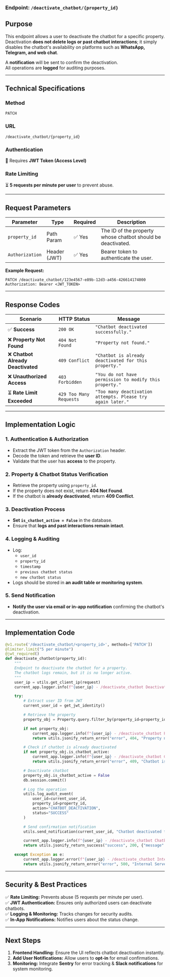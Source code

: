 ### **Endpoint: `/deactivate_chatbot/{property_id}`**

## **Purpose**
This endpoint allows a user to deactivate the chatbot for a specific property. Deactivation **does not delete logs or past chatbot interactions**; it simply disables the chatbot's availability on platforms such as **WhatsApp, Telegram, and web chat**.  

A **notification** will be sent to confirm the deactivation.  
All operations are **logged** for auditing purposes.

---

## **Technical Specifications**

### **Method**
`PATCH`

### **URL**
`/deactivate_chatbot/{property_id}`

### **Authentication**
🔑 Requires **JWT Token (Access Level)**

### **Rate Limiting**
⏳ **5 requests per minute per user** to prevent abuse.

---

## **Request Parameters**

| **Parameter**  | **Type**   | **Required** | **Description** |
|---------------|------------|--------------|-----------------|
| `property_id` | Path Param | ✅ Yes       | The ID of the property whose chatbot should be deactivated. |
| `Authorization` | Header (JWT) | ✅ Yes  | Bearer token to authenticate the user. |

**Example Request:**
```
PATCH /deactivate_chatbot/123e4567-e89b-12d3-a456-426614174000
Authorization: Bearer <JWT_TOKEN>
```

---

## **Response Codes**

| **Scenario**              | **HTTP Status** | **Message** |
|--------------------------|----------------|-------------|
| ✅ **Success** | `200 OK` | `"Chatbot deactivated successfully."` |
| ❌ **Property Not Found** | `404 Not Found` | `"Property not found."` |
| ❌ **Chatbot Already Deactivated** | `409 Conflict` | `"Chatbot is already deactivated for this property."` |
| ❌ **Unauthorized Access** | `403 Forbidden` | `"You do not have permission to modify this property."` |
| ⏳ **Rate Limit Exceeded** | `429 Too Many Requests` | `"Too many deactivation attempts. Please try again later."` |

---

## **Implementation Logic**

### **1. Authentication & Authorization**
- Extract the JWT token from the `Authorization` header.
- Decode the token and retrieve the **user ID**.
- Validate that the user has **access** to the property.

### **2. Property & Chatbot Status Verification**
- Retrieve the property using `property_id`.
- If the property does not exist, return **404 Not Found**.
- If the chatbot is **already deactivated**, return **409 Conflict**.

### **3. Deactivation Process**
- **Set `is_chatbot_active = False`** in the database.
- Ensure that **logs and past interactions remain intact**.

### **4. Logging & Auditing**
- Log:
  - `user_id`
  - `property_id`
  - `timestamp`
  - `previous chatbot status`
  - `new chatbot status`
- Logs should be stored in **an audit table or monitoring system**.

### **5. Send Notification**
- **Notify the user via email or in-app notification** confirming the chatbot's deactivation.

---

## **Implementation Code**
```python
@v1.route('/deactivate_chatbot/<property_id>', methods=['PATCH'])
@limiter.limit("5 per minute")
@jwt_required()
def deactivate_chatbot(property_id):
    """
    Endpoint to deactivate the chatbot for a property.
    The chatbot logs remain, but it is no longer active.
    """
    user_ip = utils.get_client_ip(request)
    current_app.logger.info(f"{user_ip} - /deactivate_chatbot Deactivating chatbot for property {property_id}.")

    try:
        # Extract user ID from JWT
        current_user_id = get_jwt_identity()

        # Retrieve the property
        property_obj = Property.query.filter_by(property_id=property_id, user_id=current_user_id).first()

        if not property_obj:
            current_app.logger.info(f"{user_ip} - /deactivate_chatbot Property not found.")
            return utils.jsonify_return_error("error", 404, "Property not found"), 404

        # Check if chatbot is already deactivated
        if not property_obj.is_chatbot_active:
            current_app.logger.info(f"{user_ip} - /deactivate_chatbot Chatbot already deactivated.")
            return utils.jsonify_return_error("error", 409, "Chatbot is already deactivated for this property."), 409

        # Deactivate chatbot
        property_obj.is_chatbot_active = False
        db.session.commit()

        # Log the operation
        utils.log_audit_event(
            user_id=current_user_id,
            property_id=property_id,
            action="CHATBOT_DEACTIVATION",
            status="SUCCESS"
        )

        # Send confirmation notification
        utils.send_notification(current_user_id, "Chatbot deactivated for your property.", "success")

        current_app.logger.info(f"{user_ip} - /deactivate_chatbot Chatbot deactivated successfully.")
        return utils.jsonify_return_success("success", 200, {"message": "Chatbot deactivated successfully."}), 200

    except Exception as e:
        current_app.logger.error(f"{user_ip} - /deactivate_chatbot Internal Server Error. {e}")
        return utils.jsonify_return_error("error", 500, "Internal Server Error."), 500
```

---

## **Security & Best Practices**
✅ **Rate Limiting:** Prevents abuse (5 requests per minute per user).  
✅ **JWT Authentication:** Ensures only authorized users can deactivate chatbots.  
✅ **Logging & Monitoring:** Tracks changes for security audits.  
✅ **In-App Notifications:** Notifies users about the status change.  

---

## **Next Steps**
1. **Frontend Handling:** Ensure the UI reflects chatbot deactivation instantly.  
2. **Add User Notifications:** Allow users to **opt-in** for email confirmations.  
3. **Monitoring:** Integrate **Sentry** for error tracking & **Slack notifications** for system monitoring.  

